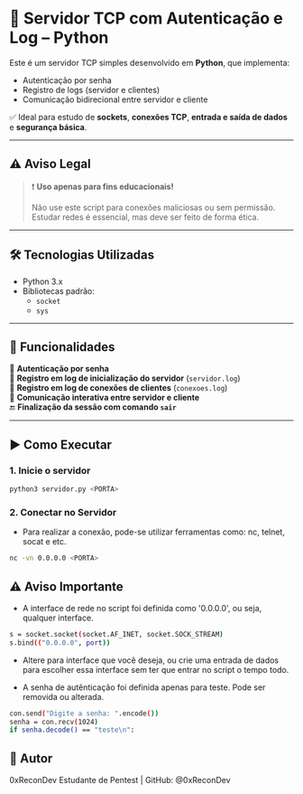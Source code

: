 # 🧪 Servidor TCP com Autenticação e Log – Python

Este é um servidor TCP simples desenvolvido em **Python**, que implementa:
- Autenticação por senha
- Registro de logs (servidor e clientes)
- Comunicação bidirecional entre servidor e cliente

✅ Ideal para estudo de **sockets**, **conexões TCP**, **entrada e saída de dados** e **segurança básica**.

---

## ⚠️ Aviso Legal

> ❗ **Uso apenas para fins educacionais!**
>
> Não use este script para conexões maliciosas ou sem permissão. Estudar redes é essencial, mas deve ser feito de forma ética.

---

## 🛠️ Tecnologias Utilizadas

- Python 3.x
- Bibliotecas padrão:
  - `socket`
  - `sys`

---

## 📄 Funcionalidades

🔐 **Autenticação por senha**  
📓 **Registro em log de inicialização do servidor** (`servidor.log`)  
📓 **Registro em log de conexões de clientes** (`conexoes.log`)  
💬 **Comunicação interativa entre servidor e cliente**  
🔚 **Finalização da sessão com comando `sair`**

---

## ▶️ Como Executar

### 1. Inicie o servidor

```bash
python3 servidor.py <PORTA>
```
### 2. Conectar no Servidor
- Para realizar a conexão, pode-se utilizar ferramentas como: nc, telnet, socat e etc.
```bash
nc -vn 0.0.0.0 <PORTA>
```

## ⚠️ Aviso Importante
- A interface de rede no script foi definida como '0.0.0.0', ou seja, qualquer interface.
```bash
s = socket.socket(socket.AF_INET, socket.SOCK_STREAM)
s.bind(("0.0.0.0", port))
```
- Altere para interface que você deseja, ou crie uma entrada de dados para escolher essa interface sem ter que entrar no script o tempo todo.

- A senha de autênticação foi definida apenas para teste. Pode ser removida ou alterada.
```bash
con.send("Digite a senha: ".encode())
senha = con.recv(1024)
if senha.decode() == "teste\n":
```

## 🙋 Autor
0xReconDev
Estudante de Pentest | GitHub: @0xReconDev
